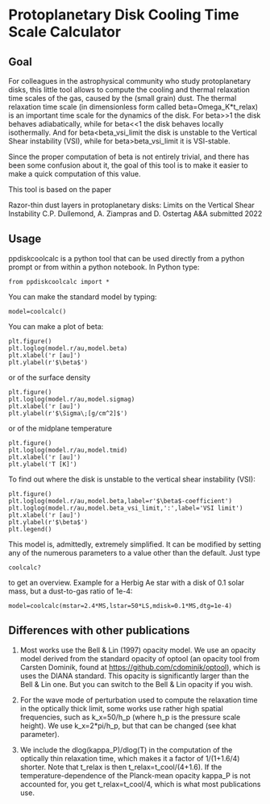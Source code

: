 # Protoplanetary Disk Cooling Time Scale Calculator

## Goal

For colleagues in the astrophysical community who study protoplanetary disks,
this little tool allows to compute the cooling and thermal relaxation time
scales of the gas, caused by the (small grain) dust. The thermal relaxation time
scale (in dimensionless form called beta=Omega_K*t_relax) is an important time
scale for the dynamics of the disk. For beta>>1 the disk behaves adiabatically,
while for beta<<1 the disk behaves locally isothermally. And for beta<beta_vsi_limit
the disk is unstable to the Vertical Shear instability (VSI), while for
beta>beta_vsi_limit it is VSI-stable.

Since the proper computation of beta is not entirely trivial, and there
has been some confusion about it, the goal of this tool is to make it easier
to make a quick computation of this value.

This tool is based on the paper

   Razor-thin dust layers in protoplanetary disks:
   Limits on the Vertical Shear Instability
   C.P. Dullemond, A. Ziampras and D. Ostertag
   A&A submitted 2022

## Usage

ppdiskcoolcalc is a python tool that can be used directly from a python
prompt or from within a python notebook. In Python type:

    from ppdiskcoolcalc import *

You can make the standard model by typing:

    model=coolcalc()

You can make a plot of beta:

    plt.figure()
    plt.loglog(model.r/au,model.beta)
    plt.xlabel('r [au]')
    plt.ylabel(r'$\beta$')

or of the surface density

    plt.figure()
    plt.loglog(model.r/au,model.sigmag)
    plt.xlabel('r [au]')
    plt.ylabel(r'$\Sigma\;[g/cm^2]$')

or of the midplane temperature

    plt.figure()
    plt.loglog(model.r/au,model.tmid)
    plt.xlabel('r [au]')
    plt.ylabel('T [K]')

To find out where the disk is unstable to the vertical shear instability (VSI):

    plt.figure()
    plt.loglog(model.r/au,model.beta,label=r'$\beta$-coefficient')
    plt.loglog(model.r/au,model.beta_vsi_limit,':',label='VSI limit')
    plt.xlabel('r [au]')
    plt.ylabel(r'$\beta$')
    plt.legend()

This model is, admittedly, extremely simplified. It can be modified by setting
any of the numerous parameters to a value other than the default. Just type

    coolcalc?

to get an overview. Example for a Herbig Ae star with a disk of 0.1 solar mass,
but a dust-to-gas ratio of 1e-4:

    model=coolcalc(mstar=2.4*MS,lstar=50*LS,mdisk=0.1*MS,dtg=1e-4)

## Differences with other publications

1. Most works use the Bell & Lin (1997) opacity model. We use an opacity
   model derived from the standard opacity of optool (an opacity tool
   from Carsten Dominik, found at https://github.com/cdominik/optool),
   which is uses the DIANA standard. This opacity is significantly larger
   than the Bell & Lin one. But you can switch to the Bell & Lin
   opacity if you wish.

2. For the wave mode of perturbation used to compute the relaxation time in the
   optically thick limit, some works use rather high spatial frequencies, such
   as k_x=50/h_p (where h_p is the pressure scale height). We use k_x=2*pi/h_p,
   but that can be changed (see khat parameter).

3. We include the dlog(kappa_P)/dlog(T) in the computation of the optically thin
   relaxation time, which makes it a factor of 1/(1+1.6/4) shorter.  Note that
   t_relax is then t_relax=t_cool/(4+1.6). If the temperature-dependence of the
   Planck-mean opacity kappa_P is not accounted for, you get t_relax=t_cool/4,
   which is what most publications use.
